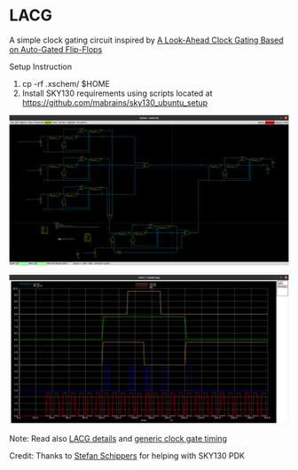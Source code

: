 # LACG
A simple clock gating circuit inspired by [A Look-Ahead Clock Gating Based on Auto-Gated Flip-Flops](https://sci-hub.do/https://ieeexplore.ieee.org/document/6693753)

Setup Instruction
1) cp -rf .xschem/ $HOME
2) Install SKY130 requirements using scripts located at https://github.com/mabrains/sky130_ubuntu_setup

![circuit](./circuit.png)

![waveform](./waveform.png)

Note: Read also [LACG details](https://electronics.stackexchange.com/questions/532665/questions-about-a-look-ahead-clock-gating-based-on-auto-gated-flip-flops) and [generic clock gate timing](https://electronics.stackexchange.com/questions/551868/why-for-setup-check-and-gates-use-rising-edge-while-or-gates-use-falling-edge-a)

Credit: Thanks to [Stefan Schippers](https://github.com/StefanSchippers) for helping with SKY130 PDK
